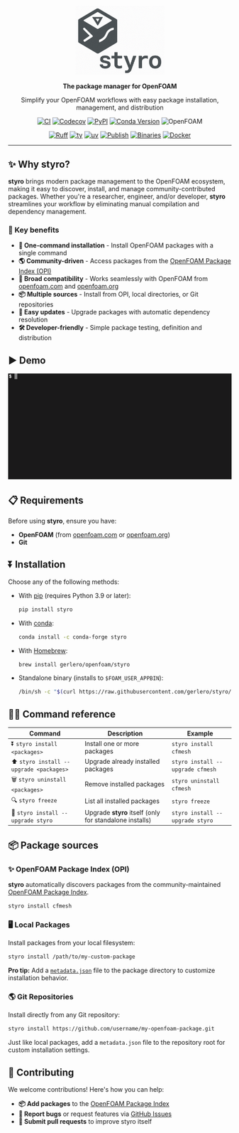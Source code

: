 <div align="center">
  <a href="https://github.com/gerlero/styro"><img src="https://github.com/gerlero/styro/raw/main/logo.png" alt="styro" width="200"/></a>

  **The package manager for OpenFOAM**

  Simplify your OpenFOAM workflows with easy package installation, management, and distribution
</div>

<div align="center">

[![CI](https://github.com/gerlero/styro/actions/workflows/ci.yml/badge.svg)](https://github.com/gerlero/styro/actions/workflows/ci.yml)
[![Codecov](https://codecov.io/gh/gerlero/styro/branch/main/graph/badge.svg)](https://codecov.io/gh/gerlero/styro)
[![PyPI](https://img.shields.io/pypi/v/styro)](https://pypi.org/project/styro/)
[![Conda Version](https://img.shields.io/conda/vn/conda-forge/styro)](https://anaconda.org/conda-forge/styro)
![OpenFOAM](https://img.shields.io/badge/openfoam-.com%20|%20.org-informational)

[![Ruff](https://img.shields.io/endpoint?url=https://raw.githubusercontent.com/astral-sh/ruff/main/assets/badge/v2.json)](https://github.com/astral-sh/ruff)
[![ty](https://img.shields.io/endpoint?url=https://raw.githubusercontent.com/astral-sh/ty/main/assets/badge/v0.json)](https://github.com/astral-sh/ty)
[![uv](https://img.shields.io/endpoint?url=https://raw.githubusercontent.com/astral-sh/uv/main/assets/badge/v0.json)](https://github.com/astral-sh/uv)
[![Publish](https://github.com/gerlero/styro/actions/workflows/pypi-publish.yml/badge.svg)](https://github.com/gerlero/styro/actions/workflows/pypi-publish.yml)
[![Binaries](https://github.com/gerlero/styro/actions/workflows/binaries.yml/badge.svg)](https://github.com/gerlero/styro/actions/workflows/binaries.yml)
[![Docker](https://github.com/gerlero/styro/actions/workflows/docker.yml/badge.svg)](https://github.com/gerlero/styro/actions/workflows/docker.yml)

</div>

---

## ✨ Why styro?

**styro** brings modern package management to the OpenFOAM ecosystem, making it easy to discover, install, and manage community-contributed packages. Whether you're a researcher, engineer, and/or developer, **styro** streamlines your workflow by eliminating manual compilation and dependency management.

### 🎯 Key benefits

- **🚀 One-command installation** - Install OpenFOAM packages with a single command
- **🌎 Community-driven** - Access packages from the [OpenFOAM Package Index (OPI)](https://github.com/exasim-project/opi)
- **🧩 Broad compatibility** - Works seamlessly with OpenFOAM from [openfoam.com](https://www.openfoam.com) and [openfoam.org](https://www.openfoam.org)
- **📦 Multiple sources** - Install from OPI, local directories, or Git repositories
- **🔄 Easy updates** - Upgrade packages with automatic dependency resolution
- **🛠️ Developer-friendly** - Simple package testing, definition and distribution


## ▶️ Demo

![Demo](https://github.com/gerlero/styro/raw/main/demo.gif)

## 📋 Requirements

Before using **styro**, ensure you have:

- **OpenFOAM** (from [openfoam.com](https://www.openfoam.com) or [openfoam.org](https://www.openfoam.org))
- **Git**

## ⏬ Installation

Choose any of the following methods:

* With [pip](https://pypi.org/project/pip/) (requires Python 3.9 or later):

    ```bash
    pip install styro
    ```

* With [conda](https://docs.conda.io/en/latest/):

    ```bash
    conda install -c conda-forge styro
    ```

* With [Homebrew](https://brew.sh/):

    ```bash
    brew install gerlero/openfoam/styro
    ```

* Standalone binary (installs to `$FOAM_USER_APPBIN`):

    ```bash
    /bin/sh -c "$(curl https://raw.githubusercontent.com/gerlero/styro/main/install.sh)"
    ```



## 🧑‍💻 Command reference

| Command | Description | Example |
|---------|-------------|---------|
| ⏬ `styro install <packages>` | Install one or more packages | `styro install cfmesh` |
| ⬆️ `styro install --upgrade <packages>` | Upgrade already installed packages | `styro install --upgrade cfmesh` |
| 🗑️ `styro uninstall <packages>` | Remove installed packages | `styro uninstall cfmesh` |
| 🔍 `styro freeze` | List all installed packages | `styro freeze` |
| 🔄 `styro install --upgrade styro` | Upgrade **styro** itself (only for standalone installs) | `styro install --upgrade styro` |


## 📦 Package sources

### ✨ OpenFOAM Package Index (OPI)

**styro** automatically discovers packages from the community-maintained [OpenFOAM Package Index](https://github.com/exasim-project/opi).

```bash
styro install cfmesh
```

### 🖥️ Local Packages

Install packages from your local filesystem:

```bash
styro install /path/to/my-custom-package
```

**Pro tip:** Add a [`metadata.json`](https://github.com/exasim-project/opi/blob/main/metadata.json) file to the package directory to customize installation behavior.

### 🌎 Git Repositories

Install directly from any Git repository:

```bash
styro install https://github.com/username/my-openfoam-package.git
```

Just like local packages, add a `metadata.json` file to the repository root for custom installation settings.


## 🤝 Contributing

We welcome contributions! Here's how you can help:

- **📦 Add packages** to the [OpenFOAM Package Index](https://github.com/exasim-project/opi)
- **🐛 Report bugs** or request features via [GitHub Issues](https://github.com/gerlero/styro/issues)
- **🔧 Submit pull requests** to improve styro itself
